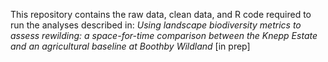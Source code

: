 This repository contains the raw data, clean data, and R code required to run the analyses described in: _Using landscape biodiversity metrics to assess rewilding: a space-for-time comparison between the Knepp Estate and an agricultural baseline at Boothby Wildland_ [in prep]

